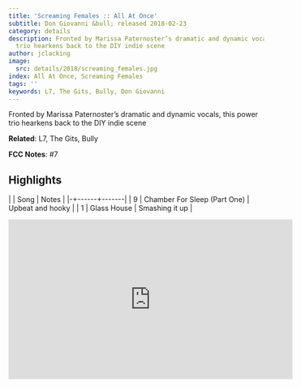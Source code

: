 ```yaml
---
title: 'Screaming Females :: All At Once'
subtitle: Don Giovanni &bull; released 2018-02-23
category: details
description: Fronted by Marissa Paternoster’s dramatic and dynamic vocals, this power
  trio hearkens back to the DIY indie scene
author: jclacking
image:
  src: details/2018/screaming_females.jpg
index: All At Once, Screaming Females
tags: ''
keywords: L7, The Gits, Bully, Don Giovanni
---
```

Fronted by Marissa Paternoster’s dramatic and dynamic vocals, this power trio hearkens back to the DIY indie scene<!--more-->

**Related**: L7, The Gits, Bully

**FCC Notes**: #7

## Highlights

| | Song | Notes |
|-+------+-------|
| 9 | Chamber For Sleep (Part One) | Upbeat and hooky |
| 1 | Glass House | Smashing it up |

<div class="tlo-detail-video"><iframe width="560" height="315" src="https://www.youtube.com/embed/C9GlmrLa1AE" frameborder="0" allow="autoplay; encrypted-media" allowfullscreen></iframe></div>

